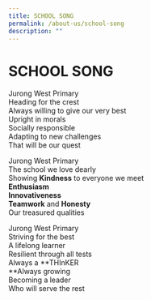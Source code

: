 ```yaml
---
title: SCHOOL SONG
permalink: /about-us/school-song
description: ""
---
```

# SCHOOL SONG
Jurong West Primary  
Heading for the crest  
Always willing to give our very best  
Upright in morals  
Socially responsible  
Adapting to new challenges  
That will be our quest  
  
Jurong West Primary  
The school we love dearly  
Showing **Kindness** to everyone we meet  
**Enthusiasm  
Innovativeness  
Teamwork** and **Honesty**  
Our treasured qualities 
  
Jurong West Primary  
Striving for the best  
A lifelong learner  
Resilient through all tests  
Always a **THInKER  
**Always growing  
Becoming a leader  
Who will serve the rest